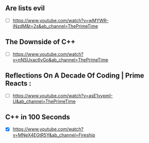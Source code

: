 ## Are lists evil
- [ ] https://www.youtube.com/watch?v=wMYWR-iNzdM&t=2s&ab_channel=ThePrimeTime
## The Downside of C++
- [ ] https://www.youtube.com/watch?v=nNSUxac6vGo&ab_channel=ThePrimeTime
## Reflections On A Decade Of Coding | Prime Reacts :
- [ ] https://www.youtube.com/watch?v=asE1vypmI-U&ab_channel=ThePrimeTime
## C++ in 100 Seconds
- [x]  https://www.youtube.com/watch?v=MNeX4EGtR5Y&ab_channel=Fireship
